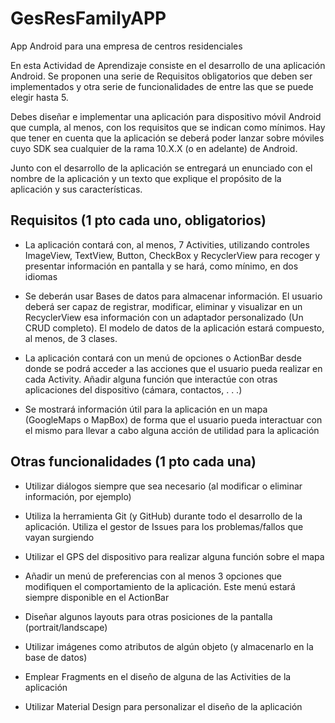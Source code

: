# GesResFamilyAPP
App Android para una empresa de centros residenciales

En esta Actividad de Aprendizaje consiste en el desarrollo de una aplicación Android.
Se proponen una serie de Requisitos obligatorios que deben ser implementados y otra serie de funcionalidades de entre las que se puede elegir hasta 5.

Debes diseñar e implementar una aplicación para dispositivo móvil Android que cumpla, al menos, con los requisitos que se indican como mínimos. Hay que tener en cuenta que la aplicación se deberá poder lanzar sobre móviles cuyo SDK sea cualquier de la rama 10.X.X (o en adelante) de Android.

Junto con el desarrollo de la aplicación se entregará un enunciado con el nombre de la aplicación y un texto que explique el propósito de la aplicación y sus características. 

## Requisitos (1 pto cada uno, obligatorios)

* La aplicación contará con, al menos, 7 Activities, utilizando controles ImageView, TextView, Button, CheckBox y RecyclerView para recoger y presentar información en pantalla y se hará, como mínimo, en dos idiomas

* Se deberán usar Bases de datos para almacenar información. El usuario deberá ser capaz de registrar, modificar, eliminar y visualizar en un RecyclerView esa información con un adaptador personalizado (Un CRUD completo). El modelo de datos de la aplicación estará compuesto, al menos, de 3 clases.

* La aplicación contará con un menú de opciones o ActionBar desde donde se podrá acceder a las acciones que el usuario pueda realizar en cada Activity. 
Añadir alguna función que interactúe con otras aplicaciones del dispositivo (cámara, contactos, . . .)

* Se mostrará información útil para la aplicación en un mapa (GoogleMaps o MapBox) de forma que el usuario pueda interactuar con el mismo para llevar a cabo alguna acción de utilidad para la aplicación

## Otras funcionalidades (1 pto cada una)

* Utilizar diálogos siempre que sea necesario (al modificar o eliminar información, por ejemplo)

* Utiliza la herramienta Git (y GitHub) durante todo el desarrollo de la aplicación. Utiliza el gestor de Issues para los problemas/fallos que vayan surgiendo

* Utilizar el GPS del dispositivo para realizar alguna función sobre el mapa

* Añadir un menú de preferencias con al menos 3 opciones que modifiquen el comportamiento de la aplicación. Este menú estará siempre disponible en el ActionBar

* Diseñar algunos layouts para otras posiciones de la pantalla (portrait/landscape)

* Utilizar imágenes como atributos de algún objeto (y almacenarlo en la base de datos)

* Emplear Fragments en el diseño de alguna de las Activities de la aplicación

* Utilizar Material Design para personalizar el diseño de la aplicación

